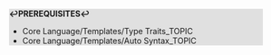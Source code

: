 <div style="margin:2em; background-color: #e0e0e0;">

<strong>↩PREREQUISITES↩</strong>

 * Core Language/Templates/Type Traits_TOPIC
 * Core Language/Templates/Auto Syntax_TOPIC

</div>

